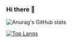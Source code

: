 ### Hi there 👋
<!--
**paperdeer/paperdeer** is a ✨ _special_ ✨ repository because its `README.md` (this file) appears on your GitHub profile.

Here are some ideas to get you started:

- 🔭 I’m currently working on ...
- 🌱 I’m currently learning ...
- 👯 I’m looking to collaborate on ...
- 🤔 I’m looking for help with ...
- 💬 Ask me about ...
- 📫 How to reach me: ...
- 😄 Pronouns: ...
- ⚡ Fun fact: ...
-->
![Anurag's GitHub stats](https://github-readme-stats.vercel.app/api?username=paperdeer&show_icons=true&theme=radical)

[![Top Langs](https://github-readme-stats.vercel.app/api/top-langs/?username=paperdeer&layout=compact)](https://github.com/anuraghazra/github-readme-stats)
